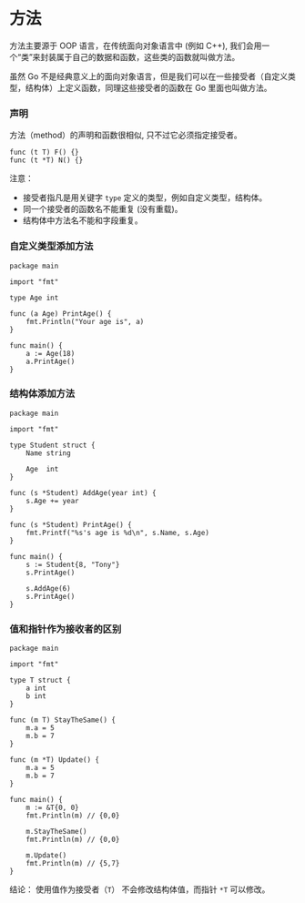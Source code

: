 # 方法

方法主要源于 OOP 语言，在传统面向对象语言中 (例如 C++), 我们会用一个“类”来封装属于自己的数据和函数，这些类的函数就叫做方法。

虽然 Go 不是经典意义上的面向对象语言，但是我们可以在一些接受者（自定义类型，结构体）上定义函数，同理这些接受者的函数在 Go 里面也叫做方法。


### 声明

方法（method）的声明和函数很相似, 只不过它必须指定接受者。

```
func (t T) F() {}
func (t *T) N() {}
```

注意：

 - 接受者指凡是用关键字 `type` 定义的类型，例如自定义类型，结构体。
 - 同一个接受者的函数名不能重复 (没有重载)。
 - 结构体中方法名不能和字段重复。

### 自定义类型添加方法

```
package main

import "fmt"

type Age int

func (a Age) PrintAge() {
	fmt.Println("Your age is", a)
}

func main() {
	a := Age(18)
	a.PrintAge()
}

```

### 结构体添加方法

```
package main

import "fmt"

type Student struct {
	Name string

	Age  int
}

func (s *Student) AddAge(year int) {
	s.Age += year
}

func (s *Student) PrintAge() {
	fmt.Printf("%s's age is %d\n", s.Name, s.Age)
}

func main() {
	s := Student{8, "Tony"}
	s.PrintAge()

	s.AddAge(6)
	s.PrintAge()
}

```

### 值和指针作为接收者的区别

```
package main

import "fmt"

type T struct {
	a int
	b int
}

func (m T) StayTheSame() {
	m.a = 5
	m.b = 7
}

func (m *T) Update() {
	m.a = 5
	m.b = 7
}

func main() {
	m := &T{0, 0}
	fmt.Println(m) // {0,0}

	m.StayTheSame()
	fmt.Println(m) // {0,0}

	m.Update()
	fmt.Println(m) // {5,7}
}
```

结论： 使用值作为接受者（`T`） 不会修改结构体值，而指针 `*T` 可以修改。
